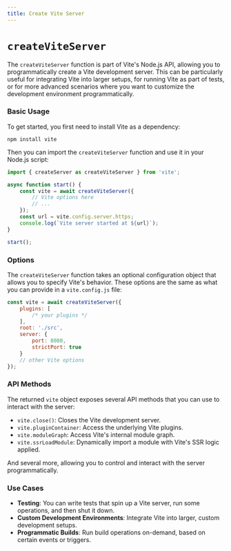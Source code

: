 ```yaml
---
title: Create Vite Server
---
```


# `createViteServer`

The `createViteServer` function is part of Vite's Node.js API, allowing you to programmatically create a Vite development server. This can be particularly useful for integrating Vite into larger setups, for running Vite as part of tests, or for more advanced scenarios where you want to customize the development environment programmatically.

### Basic Usage

To get started, you first need to install Vite as a dependency:

```
npm install vite
```

Then you can import the `createViteServer` function and use it in your Node.js script:

```js
import { createServer as createViteServer } from 'vite';

async function start() {
	const vite = await createViteServer({
		// Vite options here
		// ...
	});
	const url = vite.config.server.https;
	console.log(`Vite server started at ${url}`);
}

start();
```

### Options

The `createViteServer` function takes an optional configuration object that allows you to specify Vite's behavior. These options are the same as what you can provide in a `vite.config.js` file:

```js
const vite = await createViteServer({
	plugins: [
		/* your plugins */
	],
	root: './src',
	server: {
		port: 8080,
		strictPort: true
	}
	// other Vite options
});
```

### API Methods

The returned `vite` object exposes several API methods that you can use to interact with the server:

- `vite.close()`: Closes the Vite development server.
- `vite.pluginContainer`: Access the underlying Vite plugins.
- `vite.moduleGraph`: Access Vite's internal module graph.
- `vite.ssrLoadModule`: Dynamically import a module with Vite's SSR logic applied.

And several more, allowing you to control and interact with the server programmatically.

### Use Cases

- **Testing**: You can write tests that spin up a Vite server, run some operations, and then shut it down.
- **Custom Development Environments**: Integrate Vite into larger, custom development setups.
- **Programmatic Builds**: Run build operations on-demand, based on certain events or triggers.
